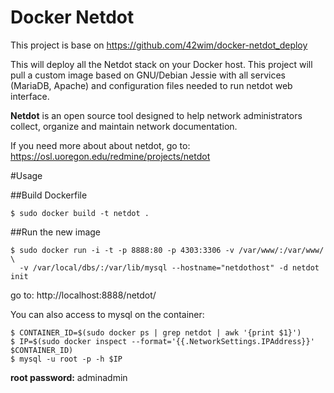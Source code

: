 Docker Netdot
=============

This project is base on https://github.com/42wim/docker-netdot_deploy

This will deploy all the Netdot stack on your Docker host. This project will pull a custom image based on GNU/Debian Jessie with all services (MariaDB, Apache) and configuration files needed to run netdot web interface.


**Netdot** is an open source tool designed to help network administrators collect, organize and maintain network documentation.

If you need more about about netdot, go to: https://osl.uoregon.edu/redmine/projects/netdot

#Usage

##Build Dockerfile

```
$ sudo docker build -t netdot .
```

##Run the new image

```
$ sudo docker run -i -t -p 8888:80 -p 4303:3306 -v /var/www/:/var/www/ \
  -v /var/local/dbs/:/var/lib/mysql --hostname="netdothost" -d netdot init
```

go to: http://localhost:8888/netdot/

You can also access to mysql on the container:

```
$ CONTAINER_ID=$(sudo docker ps | grep netdot | awk '{print $1}')
$ IP=$(sudo docker inspect --format='{{.NetworkSettings.IPAddress}}' $CONTAINER_ID)
$ mysql -u root -p -h $IP
```

**root password:** adminadmin

